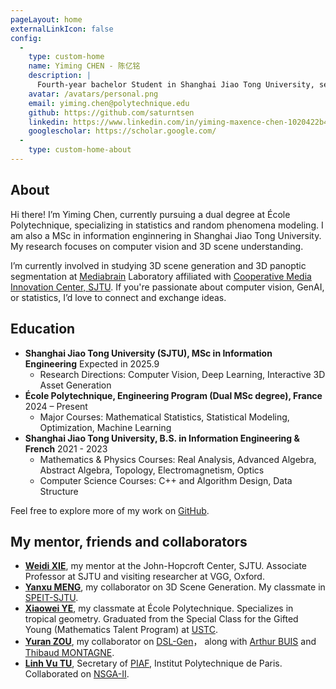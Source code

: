 ```yaml
---
pageLayout: home
externalLinkIcon: false
config:
  -
    type: custom-home
    name: Yiming CHEN - 陈亿铭
    description: |
      Fourth-year bachelor Student in Shanghai Jiao Tong University, second year of dual degree in cycle ingénieur polytechnicien at École Polytechnique.
    avatar: /avatars/personal.png
    email: yiming.chen@polytechnique.edu
    github: https://github.com/saturntsen
    linkedin: https://www.linkedin.com/in/yiming-maxence-chen-1020422b4/
    googlescholar: https://scholar.google.com/
  -
    type: custom-home-about
---
```


<h2> About </h2>

Hi there! I’m Yiming Chen, currently pursuing a dual degree at École
Polytechnique, specializing in statistics and random phenomena modeling. I am
also a MSc in information enginnering in Shanghai Jiao Tong University. My
research focuses on computer vision and 3D scene understanding.

I’m currently involved in studying 3D scene generation and 3D panoptic
segmentation at [Mediabrain](https://mediabrain.sjtu.edu.cn/) Laboratory
affiliated with [Cooperative Media Innovation Center, SJTU](https://cmic.sjtu.edu.cn/CN/Default.aspx).
If you're passionate about
computer vision, GenAI, or statistics, I’d love to connect and exchange ideas.

<h2> Education </h2>

- **Shanghai Jiao Tong University (SJTU), MSc in Information Engineering** Expected in 2025.9
  - Research Directions: Computer Vision, Deep Learning, Interactive 3D Asset Generation
- **École Polytechnique, Engineering Program (Dual MSc degree), France** 2024 – Present
  - Major Courses: Mathematical Statistics, Statistical Modeling, Optimization, Machine Learning
- **Shanghai Jiao Tong University, B.S. in Information Engineering & French** 2021 - 2023
  - Mathematics & Physics Courses: Real Analysis, Advanced Algebra, Abstract Algebra, Topology, Electromagnetism, Optics
  - Computer Science Courses: C++ and Algorithm Design, Data Structure

Feel free to explore more of my work on [GitHub](https://github.com/saturntsen).

<h2> My mentor, friends and collaborators </h2>

- **[Weidi XIE](https://weidixie.github.io/)**, my mentor at the John-Hopcroft Center, SJTU. Associate Professor at SJTU and visiting researcher at VGG, Oxford.
- **[Yanxu MENG](https://github.com/Mengmouxu)**, my collaborator on 3D Scene Generation. My classmate in [SPEIT-SJTU](https://speit.sjtu.edu.cn/).
- **[Xiaowei YE](https://xiaoweiyexavier.github.io/)**, my classmate at École Polytechnique. Specializes in tropical geometry. Graduated from the Special Class for the Gifted Young (Mathematics Talent Program) at [USTC](https://www.ustc.edu.cn/).
- **[Yuran ZOU](https://www.linkedin.com/in/yuran-zou-0b407b314/)**, my collaborator on [DSL-Gen](https://github.com/SaturnTsen/LLM-DSL-Gen)， along with [Arthur BUIS](https://github.com/ArthurBUIS) and [Thibaud MONTAGNE](https://github.com/perseusproject).
- **[Linh Vu TU](https://piaf-saclay.org)**, Secretary of [PIAF](https://piaf-saclay.org), Institut Polytechnique de Paris. Collaborated on [NSGA-II](https://github.com/SaturnTsen/NSGA-II-cpp).

